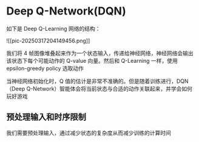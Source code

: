 # Deep Q-Network(DQN)

如下是 Deep Q-Learning 网络的结构：

![[pic-20250317204149456.png]]

我们将 4 帧图像堆叠起来作为一个状态输入，传递给神经网络，神经网络会输出该状态下每个可能动作的 Q-value 向量。然后和 Q-Learning 一样，使用 epsilon-greedy policy 选取动作

当神经网络初始化时，Q 值的估计是非常不准确的。但是随着训练进行，DQN（Deep Q-Network）智能体会将当前状态与合适的动作关联起来，并学会如何玩好游戏

## 预处理输入和时序限制

我们需要预处理输入，通过减少状态的复杂度从而减少训练的计算时间
